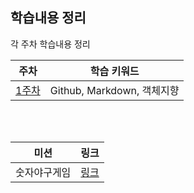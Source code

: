 ## 학습내용 정리
각 주차 학습내용 정리

| 주차 | 학습 키워드 |
|:---:|:---:|
|[1주차](Playground/week_01/readme.md)|Github, Markdown, 객체지향|

<br/><br/>

| 미션 | 링크 |
|:---:|:---:|
| 숫자야구게임 | [링크](https://github.com/Minzino/Mission/tree/master/Bulls_and_Cows/Bulls_and_Cows.md) | 